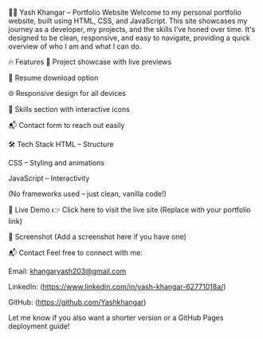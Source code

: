 🧑‍💻 Yash Khangar – Portfolio Website
Welcome to my personal portfolio website, built using HTML, CSS, and JavaScript. This site showcases my journey as a developer, my projects, and the skills I’ve honed over time. It's designed to be clean, responsive, and easy to navigate, providing a quick overview of who I am and what I can do.

🔥 Features
💼 Project showcase with live previews

📄 Resume download option

🌐 Responsive design for all devices

🧠 Skills section with interactive icons

📬 Contact form to reach out easily

🛠️ Tech Stack
HTML – Structure

CSS – Styling and animations

JavaScript – Interactivity

(No frameworks used – just clean, vanilla code!)

🚀 Live Demo
👉 Click here to visit the live site (Replace with your portfolio link)

📸 Screenshot
(Add a screenshot here if you have one)

📬 Contact
Feel free to connect with me:

Email: khangaryash203@gmail.com

LinkedIn: (https://www.linkedin.com/in/yash-khangar-62771018a/)

GitHub: (https://github.com/Yashkhangar)

Let me know if you also want a shorter version or a GitHub Pages deployment guide!









